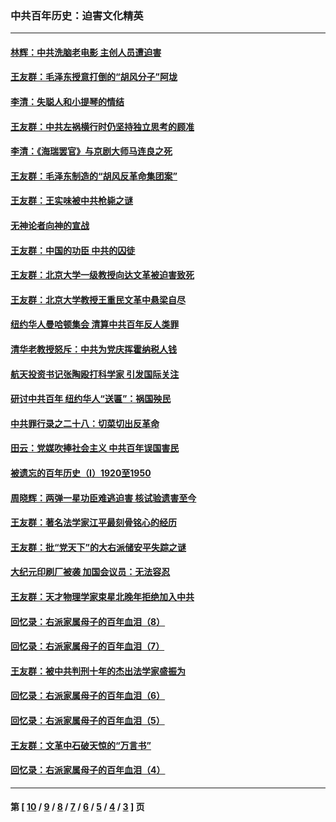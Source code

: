 ### 中共百年历史：迫害文化精英
---
#### [林辉：中共洗脑老电影 主创人员遭迫害](../../pages/nf1176111/n13699437.md?04090430) 
#### [王友群：毛泽东授意打倒的“胡风分子”阿垅](../../pages/nf1176111/n13592541.md?04090430) 
#### [李清：失聪人和小提琴的情结](../../pages/nf1176111/n13459280.md?04090430) 
#### [王友群：中共左祸横行时仍坚持独立思考的顾准](../../pages/nf1176111/n13444722.md?04090430) 
#### [李清：《海瑞罢官》与京剧大师马连良之死](../../pages/nf1176111/n13412316.md?04090430) 
#### [王友群：毛泽东制造的“胡风反革命集团案”](../../pages/nf1176111/n13324909.md?04090430) 
#### [王友群：王实味被中共枪毙之谜](../../pages/nf1176111/n13307502.md?04090430) 
#### [无神论者向神的宣战](../../pages/nf1176111/n13281535.md?04090430) 
#### [王友群：中国的功臣 中共的囚徒](../../pages/nf1176111/n13291790.md?04090430) 
#### [王友群：北京大学一级教授向达文革被迫害致死](../../pages/nf1176111/n13150966.md?04090430) 
#### [王友群：北京大学教授王重民文革中悬梁自尽](../../pages/nf1176111/n13084645.md?04090430) 
#### [纽约华人曼哈顿集会 清算中共百年反人类罪](../../pages/nf1176111/n13084157.md?04090430) 
#### [清华老教授怒斥：中共为党庆挥霍纳税人钱](../../pages/nf1176111/n13071430.md?04090430) 
#### [航天投资书记张陶殴打科学家 引发国际关注](../../pages/nf1176111/n13069132.md?04090430) 
#### [研讨中共百年 纽约华人“送匾”：祸国殃民](../../pages/nf1176111/n13057367.md?04090430) 
#### [中共罪行录之二十八：切菜切出反革命](../../pages/nf1176111/n13030600.md?04090430) 
#### [田云：党媒吹捧社会主义 中共百年误国害民](../../pages/nf1176111/n13006682.md?04090430) 
#### [被遗忘的百年历史（I）1920至1950](../../pages/nf1176111/n12986411.md?04090430) 
#### [周晓辉：两弹一星功臣难逃迫害 核试验遗害至今](../../pages/nf1176111/n12974997.md?04090430) 
#### [王友群：著名法学家江平最刻骨铭心的经历](../../pages/nf1176111/n12970787.md?04090430) 
#### [王友群：批“党天下”的大右派储安平失踪之谜](../../pages/nf1176111/n12954229.md?04090430) 
#### [大纪元印刷厂被袭 加国会议员：无法容忍](../../pages/nf1176111/n12883028.md?04090430) 
#### [王友群：天才物理学家束星北晚年拒绝加入中共](../../pages/nf1176111/n12792913.md?04090430) 
#### [回忆录：右派家属母子的百年血泪（8）](../../pages/nf1176111/n12706196.md?04090430) 
#### [回忆录：右派家属母子的百年血泪（7）](../../pages/nf1176111/n12706191.md?04090430) 
#### [王友群：被中共判刑十年的杰出法学家盛振为](../../pages/nf1176111/n12706141.md?04090430) 
#### [回忆录：右派家属母子的百年血泪（6）](../../pages/nf1176111/n12698863.md?04090430) 
#### [回忆录：右派家属母子的百年血泪（5）](../../pages/nf1176111/n12692515.md?04090430) 
#### [王友群：文革中石破天惊的“万言书”](../../pages/nf1176111/n12690994.md?04090430) 
#### [回忆录：右派家属母子的百年血泪（4）](../../pages/nf1176111/n12686410.md?04090430) 

---
#### 第 [ [10](./10.md?04090430) / [9](./9.md?04090430) / [8](./8.md?04090430) / [7](./7.md?04090430) / [6](./6.md?04090430) / [5](./5.md?04090430) / [4](./4.md?04090430) / [3](./3.md?04090430) ] 页
